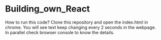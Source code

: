 # Building_own_React
How to run this code?
Clone this repository and open the index.html in chrome. You will see text keep changing every 2 seconds in the webpage.
In parallel check browser console to know the details.
